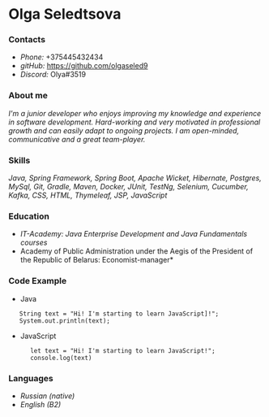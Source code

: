 # Olga Seledtsova

### Contacts 
* *Phone:* +375445432434
* *gitHub:* https://github.com/olgaseled9
* *Discord:* Olya#3519

### About me
*I'm a junior developer who enjoys improving my knowledge and experience in software
development. Hard-working and very motivated in professional growth and can easily adapt to
ongoing projects. I am open-minded, communicative and a great team-player.*

### Skills
*Java, Spring Framework, Spring Boot, Apache Wicket, Hibernate, Postgres, MySql, Git, Gradle, Maven, Docker, JUnit, TestNg, Selenium, Cucumber, Kafka, CSS, HTML, Thymeleaf, JSP, JavaScript*

### Education
* *IT-Academy: Java Enterprise Development and Java Fundamentals courses*
* Academy of Public Administration under the Aegis of the President of the Republic of Belarus: Economist-manager*

### Code Example

* Java
```
   String text = "Hi! I'm starting to learn JavaScript]!";
   System.out.println(text);
```
   
* JavaScript       
```
      let text = "Hi! I'm starting to learn JavaScript!";
      console.log(text)
```      

### Languages
* *Russian (native)*
* *English (B2)*